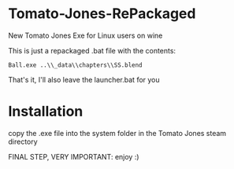 # Tomato-Jones-RePackaged
New Tomato Jones Exe for Linux users on wine

This is just a repackaged .bat file with the contents:

    Ball.exe ..\\_data\\chapters\\SS.blend

That's it, I'll also leave the launcher.bat for you

# Installation
copy the .exe file into the system folder in the Tomato Jones steam directory

FINAL STEP, VERY IMPORTANT: enjoy :)
